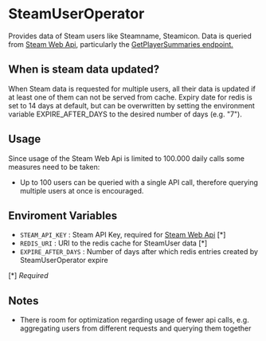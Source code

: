 # SteamUserOperator
Provides data of Steam users like Steamname, Steamicon. Data is queried from [Steam Web Api](https://developer.valvesoftware.com/wiki/Steam_Web_API), particularly the [GetPlayerSummaries endpoint.](https://developer.valvesoftware.com/wiki/Steam_Web_API#GetPlayerSummaries_.28v0002.29)

## When is steam data updated?
When Steam data is requested for multiple users, all their data is updated if at least one of them can not be served from cache.
Expiry date for redis is set to 14 days at default, but can be overwritten by setting the environment variable EXPIRE_AFTER_DAYS to the desired number of days (e.g. "7").

## Usage
Since usage of the Steam Web Api is limited to 100.000 daily calls some measures need to be taken:
- Up to 100 users can be queried with a single API call, therefore querying multiple users at once is encouraged.


## Enviroment Variables
- `STEAM_API_KEY` : 
Steam API Key, required for [Steam Web Api](https://developer.valvesoftware.com/wiki/Steam_Web_API) [*]
- `REDIS_URI` : URI to the redis cache for SteamUser data [*]
- `EXPIRE_AFTER_DAYS` : Number of days after which redis entries created by SteamUserOperator expire

[*] *Required*

## Notes
- There is room for optimization regarding usage of fewer api calls, e.g. aggregating users from different requests and querying them together
